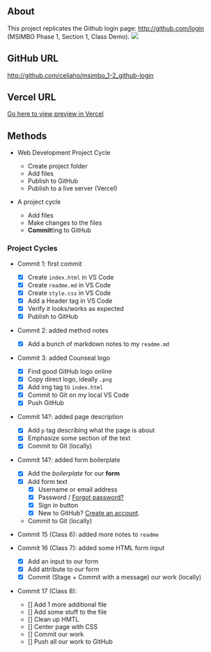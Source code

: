 ## About
This project replicates the Github login page: <a href="http://github.com/login" target="_blank">http://github.com/login</a> (MSIMBO Phase 1, Section 1, Class Demo).
![](https://i.imgur.com/MNeEdF0.png)

## GitHub URL
<a href="http://github.com/celiaho/msimbo_1-2_github-login" target="_blank">http://github.com/celiaho/msimbo_1-2_github-login</a>

## Vercel URL
<a href="http://1-2-github-login.vercel.app/" target="_blank">Go here to view preview in Vercel</a>


## Methods
- Web Development Project Cycle
    - Create project folder
    - Add files
    - Publish to GitHub
    - Publish to a live server  (Vercel)

- A project cycle
    - Add files
    - Make changes to the files
    - **Commit**ting to GitHub


### Project Cycles
- Commit 1: first commit
    - [x] Create `index.html` in VS Code
    - [x] Create `readme.md` in VS Code
    - [x] Create `style.css` in VS Code
    - [x] Add a Header tag in VS Code
    - [x] Verify it looks/works as expected
    - [x] Publish to GitHub

- Commit 2: added method notes
    - [x] Add a bunch of markdown notes to my `readme.md`

- Commit 3: added Counseal logo
    - [x] Find good GitHub logo online
    - [x] Copy direct logo, ideally `.png` 
    - [x] Add img tag to `index.html`
    - [x] Commit to Git on my local VS Code
    - [x] Push GitHub

- Commit 14?: added page description
    - [x] Add `p` tag describing what the page is about
    - [x] Emphasize some section of the text
    - [x] Commit to Git (locally)

- Commit 14?: added form boilerplate
    - [x] Add the *boilerplate* for our **form**
    - [x] Add form text
        - [x] Username or email address
        - [x] Password / <a href="http://github.com/password_reset">Forgot password?</a>
        - [x] Sign in button
        - [x] New to GitHub? <a href="http://github.com/signup?source=login">Create an account</a>. 
    - Commit to Git (locally)
    
- Commit 15 (Class 6): added more notes to `readme`

- Commit 16 (Class 7): added some HTML form input
    - [x] Add an input to our form
    - [x] Add attribute to our form
    - [x] Commit (Stage + Commit with a message) our work (locally) 

- Commit 17 (Class 8):
    - [] Add 1 more additional file
    - [] Add some stuff to the file
    - [] Clean up HMTL
    - [] Center page with CSS
    - [] Commit our work
    - [] Push all our work to GitHub